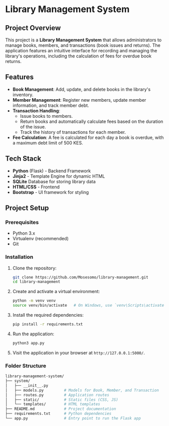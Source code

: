 
# Library Management System

## Project Overview

This project is a **Library Management System** that allows administrators to manage books, members, and transactions (book issues and returns). The application features an intuitive interface for recording and managing the library's operations, including the calculation of fees for overdue book returns.

## Features

- **Book Management**: Add, update, and delete books in the library's inventory.
- **Member Management**: Register new members, update member information, and track member debt.
- **Transaction Handling**: 
  - Issue books to members.
  - Return books and automatically calculate fees based on the duration of the issue.
  - Track the history of transactions for each member.
- **Fee Calculation**: A fee is calculated for each day a book is overdue, with a maximum debt limit of 500 KES.

## Tech Stack

- **Python** (Flask) - Backend Framework
- **Jinja2** - Template Engine for dynamic HTML
- **SQLite** Database for storing library data
- **HTML/CSS** - Frontend
- **Bootstrap** - UI framework for styling

## Project Setup

### Prerequisites

- Python 3.x
- Virtualenv (recommended)
- Git

### Installation

1. Clone the repository:

    ```bash
    git clone https://github.com/Mosesomo/library-management.git
    cd library-management
    ```

2. Create and activate a virtual environment:

    ```bash
    python -m venv venv
    source venv/bin/activate   # On Windows, use `venv\Scripts\activate`
    ```

3. Install the required dependencies:

    ```bash
    pip install -r requirements.txt
    ```


4. Run the application:

    ```bash
    python3 app.py
    ```

5. Visit the application in your browser at `http://127.0.0.1:5000/`.

### Folder Structure

```bash
library-management-system/
├── system/
│   ├── __init__.py
│   ├── models.py         # Models for Book, Member, and Transaction
│   ├── routes.py         # Application routes
│   ├── static/           # Static files (CSS, JS)
│   └── templates/        # HTML templates
├── README.md             # Project documentation
├── requirements.txt      # Python dependencies
└── app.py                # Entry point to run the Flask app

